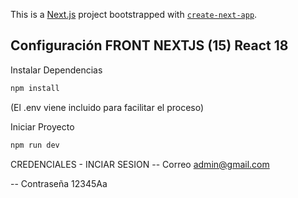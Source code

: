This is a [Next.js](https://nextjs.org) project bootstrapped with [`create-next-app`](https://nextjs.org/docs/app/api-reference/cli/create-next-app).

## Configuración FRONT NEXTJS (15) React 18

Instalar Dependencias
```bash
npm install
```

(El .env viene incluido para facilitar el proceso)

Iniciar Proyecto
```bash
npm run dev
```

CREDENCIALES - INCIAR SESION
 -- Correo
 admin@gmail.com

 -- Contraseña
 12345Aa


